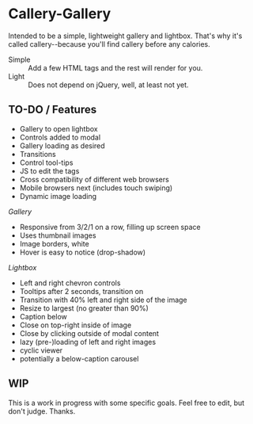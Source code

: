 # Callery-Gallery

Intended to be a simple, lightweight gallery and lightbox. That's why it's called callery--because you'll find callery before any calories.

<dl>
  <dt>Simple</dt>
  <dd>Add a few HTML tags and the rest will render for you.</dd>
  <dt>Light</dt>
  <dd>Does not depend on jQuery, well, at least not yet.</dd>
</dl>


## TO-DO / Features

- Gallery to open lightbox
- Controls added to modal
- Gallery loading as desired
- Transitions
- Control tool-tips
- JS to edit the tags
- Cross compatibility of different web browsers
- Mobile browsers next (includes touch swiping)
- Dynamic image loading 

*Gallery*
- Responsive from 3/2/1 on a row, filling up screen space
- Uses thumbnail images
- Image borders, white
- Hover is easy to notice (drop-shadow)

*Lightbox*
- Left and right chevron controls
- Tooltips after 2 seconds, transition on
- Transition with 40% left and right side of the image
- Resize to largest (no greater than 90%)
- Caption below
- Close on top-right inside of image
- Close by clicking outside of modal content
- lazy (pre-)loading of left and right images
- cyclic viewer
- potentially a below-caption carousel

## WIP

This is a work in progress with some specific goals. Feel free to edit, but don't judge. Thanks.

